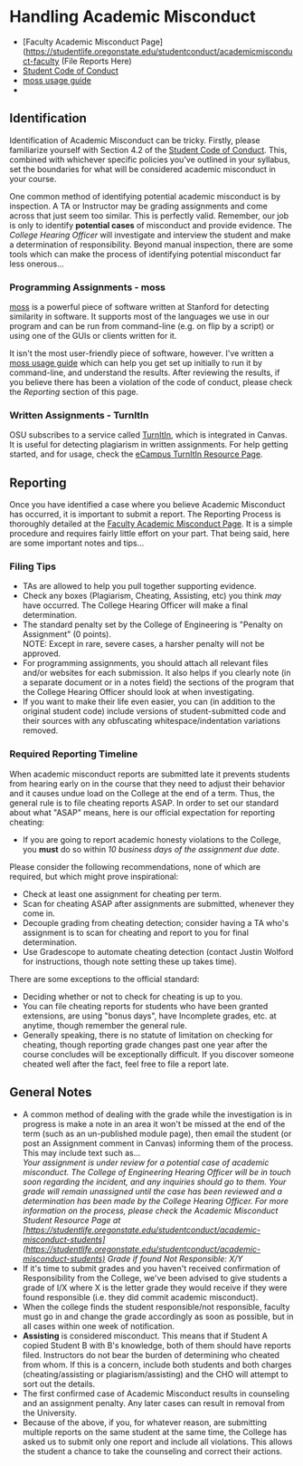 # Handling Academic Misconduct

- [Faculty Academic Misconduct Page](https://studentlife.oregonstate.edu/studentconduct/academicmisconduct-faculty (File Reports Here)
- [Student Code of Conduct](https://studentlife.oregonstate.edu/sites/studentlife.oregonstate.edu/files/edited_code_of_student_conduct.pdf)
- [moss usage guide](mossGuide.html)
- 

## Identification

Identification of Academic Misconduct can be tricky.  Firstly, please familiarize yourself with Section 4.2 of the [Student Code of Conduct](https://studentlife.oregonstate.edu/sites/studentlife.oregonstate.edu/files/edited_code_of_student_conduct.pdf).  This, combined with whichever specific policies you've outlined in your syllabus, set the boundaries for what will be considered academic misconduct in your course.

One common method of identifying potential academic misconduct is by inspection.  A TA or Instructor may be grading assignments and come across that just seem too similar.  This is perfectly valid.  Remember, our job is only to identify **potential cases** of misconduct and provide evidence.  The *College Hearing Officer* will investigate and interview the student and make a determination of responsibility.  Beyond manual inspection, there are some tools which can make the process of identifying potential misconduct far less onerous...

### Programming Assignments - moss

[moss](https://theory.stanford.edu/~aiken/moss/) is a powerful piece of software written at Stanford for detecting similarity in software.  It supports most of the languages we use in our program and can be run from command-line (e.g. on flip by a script) or using one of the GUIs or clients written for it.

It isn't the most user-friendly piece of software, however.  I've written a [moss usage guide](mossGuide.html) which can help you get set up initially to run it by command-line, and understand the results.  After reviewing the results, if you believe there has been a violation of the code of conduct, please check the *Reporting* section of this page.

### Written Assignments - TurnItIn

OSU subscribes to a service called [TurnItIn](https://www.turnitin.com/), which is integrated in Canvas.  It is useful for detecting plagiarism in written assignments.  For help getting started, and for usage, check the [eCampus TurnItIn Resource Page](https://ecampus.oregonstate.edu/faculty/resources/turnitin/).

## Reporting

Once you have identified a case where you believe Academic Misconduct has occurred, it is important to submit a report. The Reporting Process is thoroughly detailed at the [Faculty Academic Misconduct Page](https://studentlife.oregonstate.edu/studentconduct/academicmisconduct-faculty).  It is a simple procedure and requires fairly little effort on your part. That being said, here are some important notes and tips...

### Filing Tips

- TAs are allowed to help you pull together supporting evidence.
- Check any boxes (Plagiarism, Cheating, Assisting, etc) you think *may* have occurred. The College Hearing Officer will make a final determination.
- The standard penalty set by the College of Engineering is "Penalty on Assignment" (0 points).  
NOTE: Except in rare, severe cases, a harsher penalty will not be approved.
- For programming assignments, you should attach all relevant files and/or websites for each submission.  It also helps if you clearly note (in a separate document or in a notes field) the sections of the program that the College Hearing Officer should look at when investigating.
- If you want to make their life even easier, you can (in addition to the original student code) include versions of student-submitted code and their sources with any obfuscating whitespace/indentation variations removed.

### Required Reporting Timeline

When academic misconduct reports are submitted late it prevents students from hearing early on in the course that they need to adjust their behavior and it causes undue load on the College at the end of a term.  Thus, the general rule is to file cheating reports ASAP. In order to set our standard about what "ASAP" means, here is our official expectation for reporting cheating:

- If you are going to report academic honesty violations to the College, you **must** do so within *10 business days of the assignment due date*.

Please consider the following recommendations, none of which are required, but which might prove inspirational:

- Check at least one assignment for cheating per term.
- Scan for cheating ASAP after assignments are submitted, whenever they come in.
- Decouple grading from cheating detection; consider having a TA who's assignment is to scan for cheating and report to you for final determination.
- Use Gradescope to automate cheating detection (contact Justin Wolford for instructions, though note setting these up takes time).

There are some exceptions to the official standard:

- Deciding whether or not to check for cheating is up to you.
- You can file cheating reports for students who have been granted extensions, are using "bonus days", have Incomplete grades, etc. at anytime, though remember the general rule.
- Generally speaking, there is no statute of limitation on checking for cheating, though reporting grade changes past one year after the course concludes will be exceptionally difficult. If you discover someone cheated well after the fact, feel free to file a report late.

## General Notes

- A common method of dealing with the grade while the investigation is in progress is make a note in an area it won't be missed at the end of the term (such as an un-published module page), then email the student (or post an Assignment comment in Canvas) informing them of the process.  This may include text such as...  
*Your assignment is under review for a potential case of academic misconduct.  The College of Engineering Hearing Officer will be in touch soon regarding the incident, and any inquiries should go to them.  Your grade will remain unassigned until the case has been reviewed and a determination has been made by the College Hearing Officer.  For more information on the process, please check the Academic Misconduct Student Resource Page at [https://studentlife.oregonstate.edu/studentconduct/academic-misconduct-students](https://studentlife.oregonstate.edu/studentconduct/academic-misconduct-students)  Grade if found Not Responsible:  X/Y*
- If it's time to submit grades and you haven't received confirmation of Responsibility from the College, we've been advised to give students a grade of I/X where X is the letter grade they would receive if they were found responsible (i.e. they did commit academic misconduct).
- When the college finds the student responsible/not responsible, faculty must go in and change the grade accordingly as soon as possible, but in all cases within one week of notification.
- **Assisting** is considered misconduct. This means that if Student A copied Student B with B's knowledge, both of them should have reports filed. Instructors do not bear the burden of determining who cheated from whom. If this is a concern, include both students and both charges (cheating/assisting or plagiarism/assisting) and the CHO will attempt to sort out the details.
- The first confirmed case of Academic Misconduct results in counseling and an assignment penalty. Any later cases can result in removal from the University.
- Because of the above, if you, for whatever reason, are submitting multiple reports on the same student at the same time, the College has asked us to submit only one report and include all violations.  This allows the student a chance to take the counseling and correct their actions.
